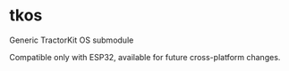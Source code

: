 # tkos
Generic TractorKit OS submodule

Compatible only with ESP32, available for future cross-platform changes.
